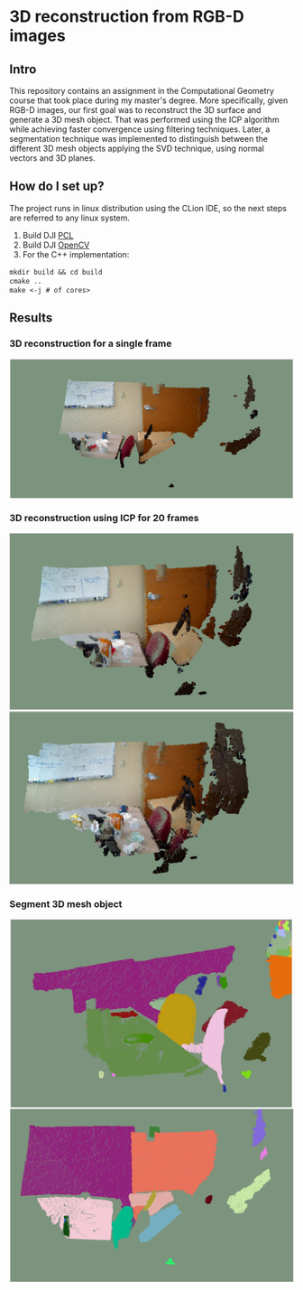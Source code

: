 # 3D reconstruction from RGB-D images

## Intro

This repository contains an assignment in the Computational Geometry course that took place during my master's degree. More specifically, given RGB-D images, our first goal was to reconstruct the 3D surface and generate a 3D mesh object. That was performed using the ICP algorithm while achieving faster convergence using filtering techniques. Later, a segmentation technique was implemented to distinguish between the different 3D mesh objects applying the SVD technique, using normal vectors and 3D planes.

## How do I set up?

The project runs in linux distribution using the CLion IDE, so the next steps are referred to any linux system.

1. Build DJI [PCL](https://pointclouds.org/)
2. Build DJI [OpenCV](https://docs.opencv.org/4.5.2/d7/d9f/tutorial_linux_install.html)
3. For the C++ implementation:

```
mkdir build && cd build
cmake ..
make <-j # of cores>
```

## Results

<h3> 3D reconstruction for a single frame </h3>

<p align="center">
<img src="include/1.png"  >
</p>

<h3> 3D reconstruction using ICP for 20 frames </h3>

<p align="center">
<img src="include/3.png">
<img src="include/4.png">
</p>

<h3> Segment 3D mesh object </h3>

<p align="center">
<img src="include/5.png"  >
<img src="include/6.png"  >
</p>




